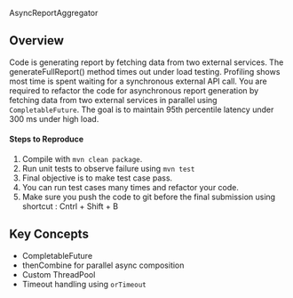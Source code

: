 AsyncReportAggregator

## Overview
Code is generating report by fetching data from two external services. The generateFullReport() method times out under load testing. Profiling shows most time is spent waiting for a synchronous external API call. You are required to refactor the code for asynchronous report generation by fetching data from two external services in parallel using `CompletableFuture`. The goal is to maintain 95th percentile latency under 300 ms under high load.


 
#### Steps to Reproduce
 
1. Compile with `mvn clean package`.
2. Run unit tests to observe failure using `mvn test`
3. Final objective is to make test case pass.
4. You can run test cases many times and refactor your code.
5. Make sure you push the code to git before the final submission using shortcut : Cntrl + Shift + B

## Key Concepts
- CompletableFuture
- thenCombine for parallel async composition
- Custom ThreadPool
- Timeout handling using `orTimeout`
